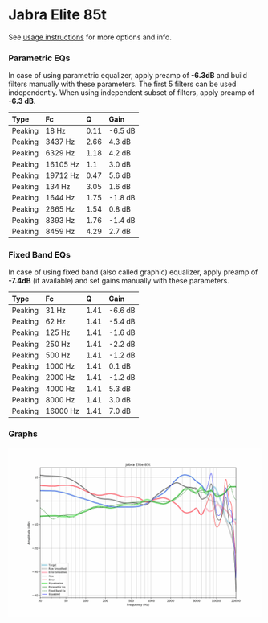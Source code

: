 # Jabra Elite 85t
See [usage instructions](https://github.com/jaakkopasanen/AutoEq#usage) for more options and info.

### Parametric EQs
In case of using parametric equalizer, apply preamp of **-6.3dB** and build filters manually
with these parameters. The first 5 filters can be used independently.
When using independent subset of filters, apply preamp of **-6.3 dB**.

| Type    | Fc       |    Q | Gain    |
|:--------|:---------|:-----|:--------|
| Peaking | 18 Hz    | 0.11 | -6.5 dB |
| Peaking | 3437 Hz  | 2.66 | 4.3 dB  |
| Peaking | 6329 Hz  | 1.18 | 4.2 dB  |
| Peaking | 16105 Hz | 1.1  | 3.0 dB  |
| Peaking | 19712 Hz | 0.47 | 5.6 dB  |
| Peaking | 134 Hz   | 3.05 | 1.6 dB  |
| Peaking | 1644 Hz  | 1.75 | -1.8 dB |
| Peaking | 2665 Hz  | 1.54 | 0.8 dB  |
| Peaking | 8393 Hz  | 1.76 | -1.4 dB |
| Peaking | 8459 Hz  | 4.29 | 2.7 dB  |

### Fixed Band EQs
In case of using fixed band (also called graphic) equalizer, apply preamp of **-7.4dB**
(if available) and set gains manually with these parameters.

| Type    | Fc       |    Q | Gain    |
|:--------|:---------|:-----|:--------|
| Peaking | 31 Hz    | 1.41 | -6.6 dB |
| Peaking | 62 Hz    | 1.41 | -5.4 dB |
| Peaking | 125 Hz   | 1.41 | -1.6 dB |
| Peaking | 250 Hz   | 1.41 | -2.2 dB |
| Peaking | 500 Hz   | 1.41 | -1.2 dB |
| Peaking | 1000 Hz  | 1.41 | 0.1 dB  |
| Peaking | 2000 Hz  | 1.41 | -1.2 dB |
| Peaking | 4000 Hz  | 1.41 | 5.3 dB  |
| Peaking | 8000 Hz  | 1.41 | 3.0 dB  |
| Peaking | 16000 Hz | 1.41 | 7.0 dB  |

### Graphs
![](./Jabra%20Elite%2085t.png)